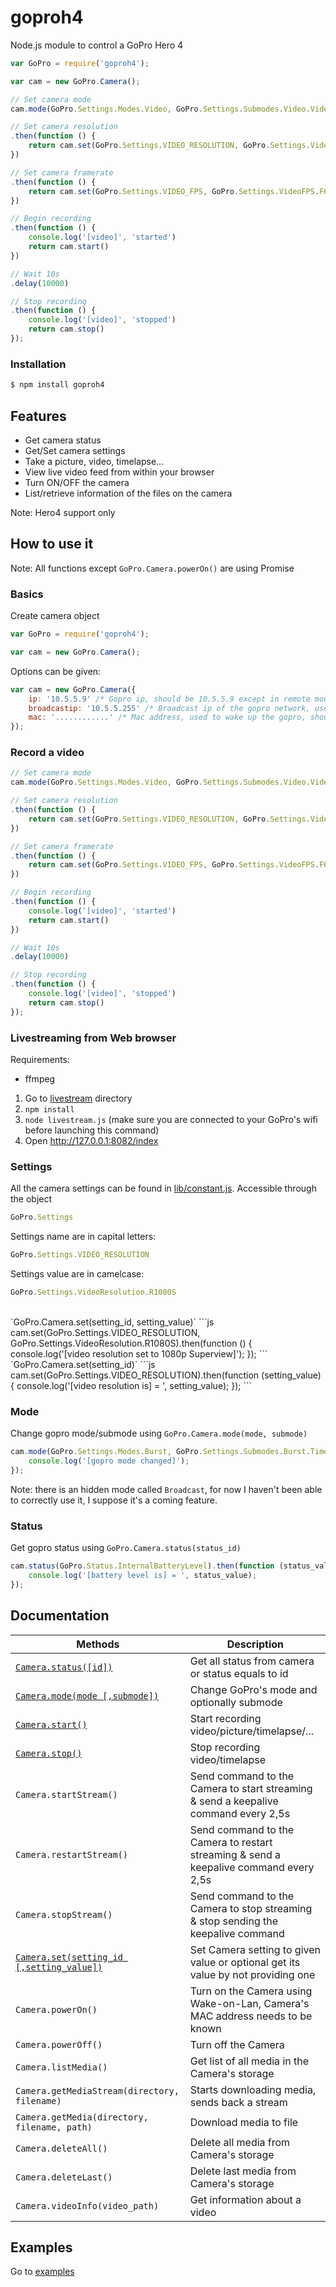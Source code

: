 goproh4
=======

Node.js module to control a GoPro Hero 4


```js
var GoPro = require('goproh4');

var cam = new GoPro.Camera();

// Set camera mode
cam.mode(GoPro.Settings.Modes.Video, GoPro.Settings.Submodes.Video.Video)

// Set camera resolution
.then(function () {
    return cam.set(GoPro.Settings.VIDEO_RESOLUTION, GoPro.Settings.VideoResolution.R1080S)
})

// Set camera framerate
.then(function () {
    return cam.set(GoPro.Settings.VIDEO_FPS, GoPro.Settings.VideoFPS.F60)
})

// Begin recording
.then(function () {
    console.log('[video]', 'started')
    return cam.start()
})

// Wait 10s
.delay(10000)

// Stop recording
.then(function () {
    console.log('[video]', 'stopped')
    return cam.stop()
});

```

### Installation

```bash
$ npm install goproh4
```

## Features

  * Get camera status
  * Get/Set camera settings
  * Take a picture, video, timelapse...
  * View live video feed from within your browser
  * Turn ON/OFF the camera
  * List/retrieve information of the files on the camera

Note: Hero4 support only

## How to use it

Note: All functions except `GoPro.Camera.powerOn()` are using Promise

### Basics

Create camera object
```js
var GoPro = require('goproh4');

var cam = new GoPro.Camera();
```

Options can be given:
```js
var cam = new GoPro.Camera({
    ip: '10.5.5.9' /* Gopro ip, should be 10.5.5.9 except in remote mode */,
    broadcastip: '10.5.5.255' /* Broadcast ip of the gopro network, use to wake up the gopro (WOL protocol), should be 10.5.5.255 */,
    mac: '............' /* Mac address, used to wake up the gopro, should be set if the camera is off before launching the script, can be retrieve on the camera object cam._mac */
});
```

### Record a video
```js
// Set camera mode
cam.mode(GoPro.Settings.Modes.Video, GoPro.Settings.Submodes.Video.Video)

// Set camera resolution
.then(function () {
    return cam.set(GoPro.Settings.VIDEO_RESOLUTION, GoPro.Settings.VideoResolution.R1080S)
})

// Set camera framerate
.then(function () {
    return cam.set(GoPro.Settings.VIDEO_FPS, GoPro.Settings.VideoFPS.F60)
})

// Begin recording
.then(function () {
    console.log('[video]', 'started')
    return cam.start()
})

// Wait 10s
.delay(10000)

// Stop recording
.then(function () {
    console.log('[video]', 'stopped')
    return cam.stop()
});
```

### Livestreaming from Web browser

Requirements:
- ffmpeg

1. Go to [livestream](examples/livestream) directory
2. `npm install`
3. `node livestream.js` (make sure you are connected to your GoPro's wifi before launching this command)
4. Open http://127.0.0.1:8082/index

### Settings

All the camera settings can be found in [lib/constant.js](lib/constant.js).
Accessible through the object
```js
GoPro.Settings
```
Settings name are in capital letters:
```js
GoPro.Settings.VIDEO_RESOLUTION
```
Settings value are in camelcase:
```js
GoPro.Settings.VideoResolution.R1080S
```

<br />
`GoPro.Camera.set(setting_id, setting_value)`
```js
cam.set(GoPro.Settings.VIDEO_RESOLUTION, GoPro.Settings.VideoResolution.R1080S).then(function () {
    console.log('[video resolution set to 1080p Superview]');
});
```

<br />
`GoPro.Camera.set(setting_id)`
```js
cam.set(GoPro.Settings.VIDEO_RESOLUTION).then(function (setting_value) {
    console.log('[video resolution is] = ', setting_value);
});
```

### Mode

Change gopro mode/submode using `GoPro.Camera.mode(mode, submode)`
```js
cam.mode(GoPro.Settings.Modes.Burst, GoPro.Settings.Submodes.Burst.Timelapse).then(function () {
    console.log('[gopro mode changed]');
});
```

Note: there is an hidden mode called `Broadcast`, for now I haven't been able to correctly use it, I suppose it's a coming feature.

### Status

Get gopro status using `GoPro.Camera.status(status_id)`

```js
cam.status(GoPro.Status.InternalBatteryLevel).then(function (status_value) {
    console.log('[battery level is] = ', status_value);
});
```

## Documentation

| Methods | Description |
| ------- | ----------- |
| [`Camera.status([id])`](#status) | Get all status from camera or status equals to id |
| [`Camera.mode(mode [,submode])`](#mode) | Change GoPro's mode and optionally submode |
| [`Camera.start()`](#record-a-video) | Start recording video/picture/timelapse/... |
| [`Camera.stop()`](#record-a-video) | Stop recording video/timelapse |
| `Camera.startStream()` | Send command to the Camera to start streaming & send a keepalive command every 2,5s |
| `Camera.restartStream()` | Send command to the Camera to restart streaming & send a keepalive command every 2,5s |
| `Camera.stopStream()` | Send command to the Camera to stop streaming & stop sending the keepalive command |
| [`Camera.set(setting_id [,setting_value])`](#settings) | Set Camera setting to given value or optional get its value by not providing one |
| `Camera.powerOn()` | Turn on the Camera using Wake-on-Lan, Camera's MAC address needs to be known |
| `Camera.powerOff()` | Turn off the Camera |
| `Camera.listMedia()` | Get list of all media in the Camera's storage |
| `Camera.getMediaStream(directory, filename)` | Starts downloading media, sends back a stream |
| `Camera.getMedia(directory, filename, path)` | Download media to file |
| `Camera.deleteAll()` | Delete all media from Camera's storage |
| `Camera.deleteLast()` | Delete last media from Camera's storage  |
| `Camera.videoInfo(video_path)` | Get information about a video |

## Examples

Go to [examples](examples)
